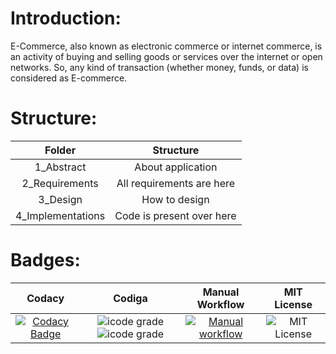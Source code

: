 # Introduction:
E-Commerce, also known as electronic commerce or internet commerce, is an activity of buying and selling goods or services over the internet or open networks. So, any kind of transaction (whether money, funds, or data) is considered as E-commerce.

# Structure: 
|  Folder  |   Structure  |     
|:--------:|:------------:|
| 1_Abstract | About application |
| 2_Requirements | All requirements are here |
| 3_Design | How to design |
| 4_Implementations | Code is present over here |


# Badges:
|  Codacy  |   Codiga  |  Manual Workflow |  MIT License  |
|:--------:|:---------:|:----------------:|:-------------:|  
| [![Codacy Badge](https://app.codacy.com/project/badge/Grade/ed9efc2e74bc4ed58afd5f7ce2e231ef)](https://www.codacy.com/gh/Mehak769/M2_ProjectGoal_Util/dashboard?utm_source=github.com&amp;utm_medium=referral&amp;utm_content=Mehak769/M2_ProjectGoal_Util&amp;utm_campaign=Badge_Grade) | ![icode grade](https://api.codiga.io/project/31810/score/svg) ![icode grade](https://api.codiga.io/project/31810/status/svg ) | [![Manual workflow](https://github.com/Mehak769/M2_ProjectGoal_Util/actions/workflows/manual.yml/badge.svg?branch=main)](https://github.com/Mehak769/M2_ProjectGoal_Util/actions/workflows/manual.yml) | ![MIT License](https://img.shields.io/github/license/Mehak769/M2_ProjectGoal_Util) |